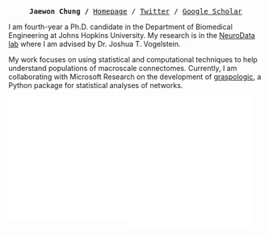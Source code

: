 <p><pre align="center">
<strong>Jaewon Chung /</strong> <a href="https://j1c.me">Homepage</a> / <a href="https://twitter.com/j1chung">Twitter</a> / <a href="https://scholar.google.com/citations?hl=en&user=TVxrMrgAAAAJ">Google Scholar</a></pre></p>

I am fourth-year a Ph.D. candidate in the Department of Biomedical Engineering at Johns Hopkins University. My research is in the [NeuroData lab](https://neurodata.io) where I am advised by Dr. Joshua T. Vogelstein. 

My work focuses on using statistical and computational techniques to help understand populations of macroscale connectomes. Currently, I am collaborating with Microsoft Research on the development of [graspologic](https://github.com/microsoft/graspologic), a Python package for statistical analyses of networks. 

<a href="https://metrics.lecoq.io/about/j1c"><img src="metrics-base.svg" align="left" width="47.5%"></img></a>
<a href="https://metrics.lecoq.io/about/j1c"><img src="metrics-achievements.svg" align="left" width="47.5%"></img></a>


